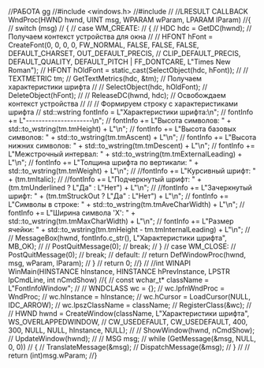 //РАБОТА gg
//#include <windows.h>
//#include <string>
//
//LRESULT CALLBACK WndProc(HWND hwnd, UINT msg, WPARAM wParam, LPARAM lParam)
//{
//    switch (msg)
//    {
//    case WM_CREATE:
//    {
//        HDC hdc = GetDC(hwnd); // Получаем контекст устройства для окна
//
//        HFONT hFont = CreateFont(0, 0, 0, 0, FW_NORMAL, FALSE, FALSE, FALSE, DEFAULT_CHARSET, OUT_DEFAULT_PRECIS,
//            CLIP_DEFAULT_PRECIS, DEFAULT_QUALITY, DEFAULT_PITCH | FF_DONTCARE, L"Times New Roman");
//        HFONT hOldFont = static_cast<HFONT>(SelectObject(hdc, hFont));
//
//        TEXTMETRIC tm;
//        GetTextMetrics(hdc, &tm); // Получаем характеристики шрифта
//
//        SelectObject(hdc, hOldFont);
//        DeleteObject(hFont);
//
//        ReleaseDC(hwnd, hdc); // Освобождаем контекст устройства
//
//        // Формируем строку с характеристиками шрифта
//        std::wstring fontInfo = L"Характеристики шрифта:\n";
//        fontInfo += L"---------------------\n";
//        fontInfo += L"Высота символов: " + std::to_wstring(tm.tmHeight) + L"\n";
//        fontInfo += L"Высота базовых символов: " + std::to_wstring(tm.tmAscent) + L"\n";
//        fontInfo += L"Высота нижних символов: " + std::to_wstring(tm.tmDescent) + L"\n";
//        fontInfo += L"Межстрочный интервал: " + std::to_wstring(tm.tmExternalLeading) + L"\n";
//        fontInfo += L"Толщина шрифта по вертикали: " + std::to_wstring(tm.tmWeight) + L"\n";
//        //fontInfo += L"Курсивный шрифт: " + (tm.tmItalic);
//        //fontInfo += L"Подчеркнутый шрифт: " + (tm.tmUnderlined ? L"Да" : L"Нет") + L"\n";
//        //fontInfo += L"Зачеркнутый шрифт: " + (tm.tmStruckOut ? L"Да" : L"Нет") + L"\n";
//        fontInfo += L"Символы в строке: " + std::to_wstring(tm.tmAveCharWidth) + L"\n";
//        fontInfo += L"Ширина символа 'X': " + std::to_wstring(tm.tmMaxCharWidth) + L"\n";
//        fontInfo += L"Размер ячейки: " + std::to_wstring(tm.tmHeight - tm.tmInternalLeading) + L"\n";
//
//        MessageBox(hwnd, fontInfo.c_str(), L"Характеристики шрифта", MB_OK);
//
//        PostQuitMessage(0);
//        break;
//    }
//    case WM_CLOSE:
//        PostQuitMessage(0);
//        break;
//    default:
//        return DefWindowProc(hwnd, msg, wParam, lParam);
//    }
//    return 0;
//}
//
//int WINAPI WinMain(HINSTANCE hInstance, HINSTANCE hPrevInstance, LPSTR lpCmdLine, int nCmdShow)
//{
//    const wchar_t* className = L"FontInfoWindow";
//
//    WNDCLASS wc = {};
//    wc.lpfnWndProc = WndProc;
//    wc.hInstance = hInstance;
//    wc.hCursor = LoadCursor(NULL, IDC_ARROW);
//    wc.lpszClassName = className;
//    RegisterClass(&wc);
//
//    HWND hwnd = CreateWindow(className, L"Характеристики шрифта", WS_OVERLAPPEDWINDOW,
//        CW_USEDEFAULT, CW_USEDEFAULT, 400, 300, NULL, NULL, hInstance, NULL);
//
//    ShowWindow(hwnd, nCmdShow);
//    UpdateWindow(hwnd);
//
//    MSG msg;
//    while (GetMessage(&msg, NULL, 0, 0))
//    {
//        TranslateMessage(&msg);
//        DispatchMessage(&msg);
//    }
//
//    return (int)msg.wParam;
//}